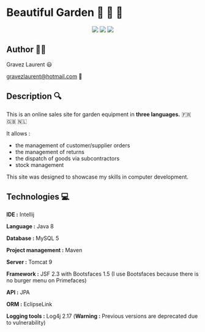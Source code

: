 # Beautiful Garden :herb: :deciduous_tree: :sunflower:

<p align="center" width="100%">
<img src="https://forthebadge.com/images/badges/built-with-love.svg">
<img src="https://forthebadge.com/images/badges/powered-by-electricity.svg">
<img src="https://forthebadge.com/images/badges/made-with-java.svg">
</p>

## Author :man_technologist:

Gravez Laurent :smiley:

gravezlaurent@hotmail.com :email:

## Description :mag:

This is an online sales site for garden equipment in **three languages.** :fr: :uk: :netherlands:
 
It allows : 

- the management of customer/supplier orders 
- the management of returns
- the dispatch of goods via subcontractors
- stock management

This site was designed to showcase my skills in computer development.

## Technologies :computer: 

**IDE :** Intellij

**Language :** Java 8

**Database :** MySQL 5

**Project management :** Maven 

**Server :** Tomcat 9

**Framework :** JSF 2.3 with Bootsfaces 1.5 (I use Bootsfaces because there is no burger menu on Primefaces)

**API :** JPA

**ORM :** EclipseLink

**Logging tools :** Log4j 2.17 (**Warning :** Previous versions are deprecated due to vulnerability) 

